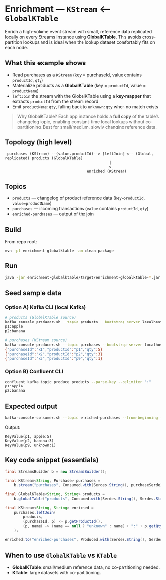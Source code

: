 # Enrichment — `KStream` ⟵ `GlobalKTable`

Enrich a high-volume event stream with small, reference data replicated locally on every Streams instance using **GlobalKTable**. This avoids cross-partition lookups and is ideal when the lookup dataset comfortably fits on each node.

## What this example shows
- Read purchases as a `KStream` (key = purchaseId, value contains `productId`, `qty`)
- Materialize products as a **GlobalKTable** (key = `productId`, value = `productName`)
- `leftJoin` the stream with the GlobalKTable using a **key-mapper** that extracts `productId` from the stream record
- Emit `productName:qty`, falling back to `unknown:qty` when no match exists

> Why GlobalKTable? Each app instance holds a **full copy** of the table’s changelog topic, enabling constant-time local lookups without co-partitioning. Best for small/medium, slowly changing reference data.

## Topology (high level)
```
 purchases (KStream) --(value.productId)--> [leftJoin] <-- (Global, replicated) products (GlobalKTable)
                                               |
                                               v
                                     enriched (KStream)
```

## Topics
- `products` — changelog of product reference data (`key=productId`, `value=productName`)
- `purchases` — incoming transactions (`value` contains `productId`, `qty`)
- `enriched-purchases` — output of the join

## Build
From repo root:
```bash
mvn -pl enrichment-globalktable -am clean package
```

## Run
```bash
java -jar enrichment-globalktable/target/enrichment-globalktable-*.jar
```

## Seed sample data

### Option A) Kafka CLI (local Kafka)
```bash
# products (GlobalKTable source)
kafka-console-producer.sh --topic products --bootstrap-server localhost:9092 --property parse.key=true --property key.separator=":"
p1:apple
p2:banana

# purchases (KStream source)
kafka-console-producer.sh --topic purchases --bootstrap-server localhost:9092
{"purchaseId":"x1","productId":"p1","qty":5}
{"purchaseId":"x2","productId":"p2","qty":3}
{"purchaseId":"x3","productId":"p9","qty":1}
```

### Option B) Confluent CLI
```bash
confluent kafka topic produce products --parse-key --delimiter ":"
p1:apple
p2:banana
```

## Expected output
```bash
kafka-console-consumer.sh --topic enriched-purchases --from-beginning --bootstrap-server localhost:9092
```
Output:
```
KeyValue(p1, apple:5)
KeyValue(p2, banana:3)
KeyValue(p9, unknown:1)
```

## Key code snippet (essentials)
```java
final StreamsBuilder b = new StreamsBuilder();

final KStream<String, Purchase> purchases =
    b.stream("purchases", Consumed.with(Serdes.String(), purchaseSerde));

final GlobalKTable<String, String> products =
    b.globalTable("products", Consumed.with(Serdes.String(), Serdes.String()));

final KStream<String, String> enriched =
    purchases.leftJoin(
        products,
        (purchaseId, p) -> p.getProductId(),
        (p, name) -> (name == null ? "unknown" : name) + ":" + p.getQty()
    );

enriched.to("enriched-purchases", Produced.with(Serdes.String(), Serdes.String()));
```


## When to use `GlobalKTable` vs `KTable`
- **GlobalKTable**: small/medium reference data, no co-partitioning needed.
- **KTable**: large datasets with co-partitioning.
